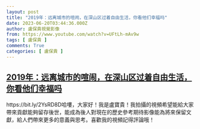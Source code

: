 ```yaml
---
layout: post
title: "2019年：远离城市的喧闹，在深山区过着自由生活，你看他们幸福吗"
date: 2023-06-20T03:44:36.000Z
author: 盧保貴視覺影像
from: https://www.youtube.com/watch?v=UFtLh-mAv9w
tags: [ 盧保貴 ]
comments: True
categories: [ 盧保貴 ]
---
```

<!--1687232676000-->
[2019年：远离城市的喧闹，在深山区过着自由生活，你看他们幸福吗](https://www.youtube.com/watch?v=UFtLh-mAv9w)
------

<div>
https://bit.ly/2YsRD8D哈嘍，大家好！我是盧寶貴！我拍攝的視頻希望能給大家帶來貢獻能夠留存後世，能成為後人對現在的歷史參考期待影像能為將來保留文獻，給人們帶來更多的意義與思考。喜歡我的視頻記得評論哦！
</div>
